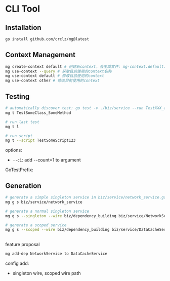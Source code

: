 # CLI Tool

## Installation

```bash
go install github.com/crclz/mg@latest
```

## Context Management

```bash
mg create-context default # 创建新context，会生成文件: mg-context.default.yaml
mg use-context --query # 获取目前使用的context名称
mg use-context default # 修改目前使用的context
mg use-context other # 修改目前使用的context
```

## Testing

```bash
# automatically discover test: go test -v ./biz/service --run TestXXX_abcd
mg t TestSomeClass_SomeMethod

# run last test
mg t l

# run script
mg t --script TestSomeScript123
```

options:
- `--c1`: add --count=1 to argument

GoTestPrefix: 


## Generation

```bash
# generate a simple singleton service in biz/service/network_service.go
mg g s biz/service/network_service

# generate a normal singleton service
mg g s --singleton --wire biz/dependency_building biz/service/NetworkService

# generate a scoped service
mg g s --scoped --wire biz/dependency_building biz/service/DataCacheService
```


## 
feature proposal

```bash
mg add-dep NetworkService to DataCacheService

```

config add:
- singleton wire, scoped wire path